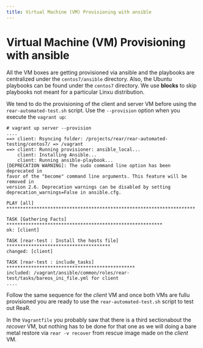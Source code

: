 ```yaml
---
title: Virtual Machine (VM) Provisioning with ansible
---
```


# Virtual Machine (VM) Provisioning with ansible

All the VM boxes are getting provisioned via ansible and the playbooks are centralized under the `centos7/ansible` directory. Also, the Ubuntu playbooks can be found under the `centos7` directory. We use **blocks** to skip playbooks not meant for a particular Linxu distribution.

We tend to do the provisioning of the client and server VM before using the `rear-automated-test.sh` script. Use the `--provision` option when you execute the `vagrant up`:

    # vagrant up server --provision 
    ....
    ==> client: Rsyncing folder: /projects/rear/rear-automated-testing/centos7/ => /vagrant
    ==> client: Running provisioner: ansible_local...
        client: Installing Ansible...
        client: Running ansible-playbook...
    [DEPRECATION WARNING]: The sudo command line option has been deprecated in 
    favor of the "become" command line arguments. This feature will be removed in 
    version 2.6. Deprecation warnings can be disabled by setting 
    deprecation_warnings=False in ansible.cfg.
    
    PLAY [all] *********************************************************************
    
    TASK [Gathering Facts] *********************************************************
    ok: [client]
    
    TASK [rear-test : Install the hosts file] **************************************
    changed: [client]
    
    TASK [rear-test : include_tasks] ***********************************************
    included: /vagrant/ansible/common/roles/rear-test/tasks/bareos_ini_file.yml for client
    ....
         
Follow the same sequence for the *client* VM and once both VMs are fullu provisioned you are ready to use the `rear-automated-test.sh` script to test out ReaR.

In the `Vagrantfile` you probably saw that there is a third sectionabout the *recover* VM, but nothing has to be done for that one as we will doing a bare metal restore via `rear -v recover` from rescue image made on the *client* VM.
